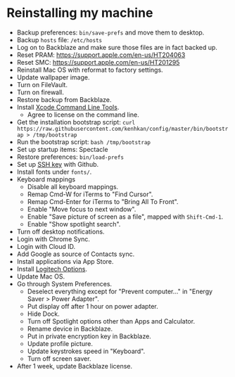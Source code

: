 # Reinstalling my machine

- Backup preferences: `bin/save-prefs` and move them to desktop.
- Backup `hosts` file: `/etc/hosts`
- Log on to Backblaze and make sure those files are in fact backed up.
- Reset PRAM: https://support.apple.com/en-us/HT204063
- Reset SMC: https://support.apple.com/en-us/HT201295
- Reinstall Mac OS with reformat to factory settings.
- Update wallpaper image.
- Turn on FileVault.
- Turn on firewall.
- Restore backup from Backblaze.
- Install [Xcode Command Line Tools](https://developer.apple.com/download/more/).
  - Agree to license on the command line.
- Get the installation bootstrap script:
  `curl https://raw.githubusercontent.com/kenhkan/config/master/bin/bootstrap > /tmp/bootstrap`
- Run the bootstrap script: `bash /tmp/bootstrap`
- Set up startup items: Spectacle
- Restore preferences: `bin/load-prefs`
- Set up [SSH key](https://help.github.com/en/articles/generating-a-new-ssh-key-and-adding-it-to-the-ssh-agent) with Github.
- Install fonts under `fonts/`.
- Keyboard mappings
  - Disable all keyboard mappings.
  - Remap Cmd-W for iTerms to "Find Cursor".
  - Remap Cmd-Enter for iTerms to "Bring All To Front".
  - Enable "Move focus to next window".
  - Enable "Save picture of screen as a file", mapped with `Shift-Cmd-1`.
  - Enable "Show spotlight search".
- Turn off desktop notifications.
- Login with Chrome Sync.
- Login with Cloud ID.
- Add Google as source of Contacts sync.
- Install applications via App Store.
- Install [Logitech Options](https://www.logitech.com/en-us/product/options).
- Update Mac OS.
- Go through System Preferences.
  - Deselect everything except for "Prevent computer..." in "Energy Saver > Power Adapter".
  - Put display off after 1 hour on power adapter.
  - Hide Dock.
  - Turn off Spotlight options other than Apps and Calculator.
  - Rename device in Backblaze.
  - Put in private encryption key in Backblaze.
  - Update profile picture.
  - Update keystrokes speed in "Keyboard".
  - Turn off screen saver.
- After 1 week, update Backblaze license.
